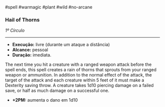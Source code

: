 #spell #warmagic #plant #wild #no-arcane 
### Hail of Thorns
*1º Círculo*
___
- **Execução:** livre (durante um ataque a distância)
- **Alcance:** pessoal
- **Duração:** imediata.

The next time you hit a creature with a ranged weapon attack before the spell ends, this spell creates a rain of thorns that sprouts from your ranged weapon or ammunition. In addition to the normal effect of the attack, the target of the attack and each creature within 5 feet of it must make a Dexterity saving throw. A creature takes 1d10 piercing damage on a failed save, or half as much damage on a successful one.

- **+2PM:** aumenta o dano em 1d10
